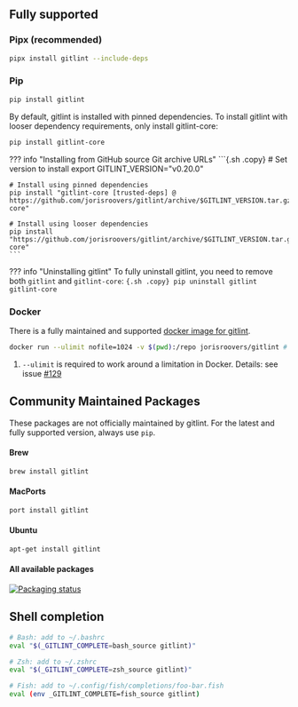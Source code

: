 ## Fully supported

### Pipx (recommended)
```{.sh .copy}
pipx install gitlint --include-deps
```

### Pip
```{.sh .copy}
pip install gitlint
```

By default, gitlint is installed with pinned dependencies.
To install gitlint with looser dependency requirements, only install gitlint-core:
```{.sh .copy}
pip install gitlint-core
```

??? info "Installing from GitHub source Git archive URLs"
    ```{.sh .copy}
    # Set version to install
    export GITLINT_VERSION="v0.20.0"

    # Install using pinned dependencies
    pip install "gitlint-core [trusted-deps] @ https://github.com/jorisroovers/gitlint/archive/$GITLINT_VERSION.tar.gz#subdirectory=gitlint-core"
    
    # Install using looser dependencies
    pip install "https://github.com/jorisroovers/gitlint/archive/$GITLINT_VERSION.tar.gz#subdirectory=gitlint-core"
    ```

??? info "Uninstalling gitlint"
    To fully uninstall gitlint, you need to remove both `gitlint` and `gitlint-core`:
    ```{.sh .copy}
    pip uninstall gitlint gitlint-core 
    ```

### Docker
There is a fully maintained and supported [docker image for gitlint](https://hub.docker.com/r/jorisroovers/gitlint).
```{.sh .copy}
docker run --ulimit nofile=1024 -v $(pwd):/repo jorisroovers/gitlint # (1)
```

1. `--ulimit` is required to work around a limitation in Docker.
   Details: see issue [#129](https://github.com/jorisroovers/gitlint/issues/129)

## Community Maintained Packages
These packages are not officially maintained by gitlint. For the latest and fully supported version, always use `pip`.

#### Brew
```{.sh .copy}
brew install gitlint
```
#### MacPorts

```{.sh .copy}
port install gitlint
```

#### Ubuntu
```{.sh .copy}
apt-get install gitlint
```

#### All available packages 
[![Packaging status](https://repology.org/badge/vertical-allrepos/gitlint.svg)](https://repology.org/project/gitlint/versions)

## Shell completion

```sh
# Bash: add to ~/.bashrc
eval "$(_GITLINT_COMPLETE=bash_source gitlint)"

# Zsh: add to ~/.zshrc
eval "$(_GITLINT_COMPLETE=zsh_source gitlint)"

# Fish: add to ~/.config/fish/completions/foo-bar.fish
eval (env _GITLINT_COMPLETE=fish_source gitlint)
```
